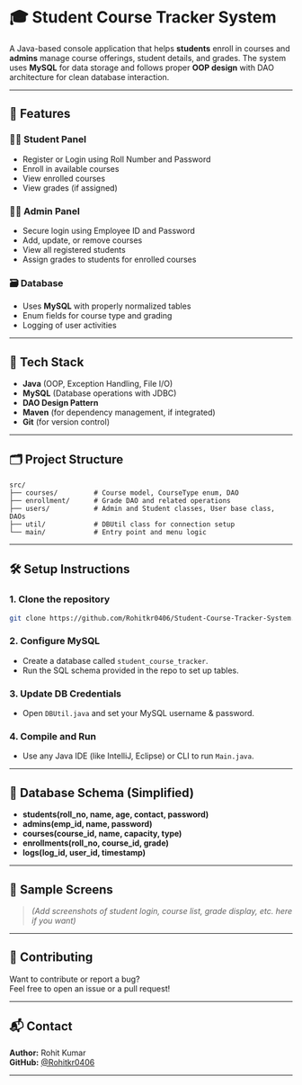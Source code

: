 # 🎓 Student Course Tracker System

A Java-based console application that helps **students** enroll in courses and **admins** manage course offerings, student details, and grades. The system uses **MySQL** for data storage and follows proper **OOP design** with DAO architecture for clean database interaction.

---

## 📌 Features

### 👨‍🎓 Student Panel
- Register or Login using Roll Number and Password
- Enroll in available courses
- View enrolled courses
- View grades (if assigned)

### 🧑‍💼 Admin Panel
- Secure login using Employee ID and Password
- Add, update, or remove courses
- View all registered students
- Assign grades to students for enrolled courses

### 🗃️ Database
- Uses **MySQL** with properly normalized tables
- Enum fields for course type and grading
- Logging of user activities

---

## 🧱 Tech Stack

- **Java** (OOP, Exception Handling, File I/O)
- **MySQL** (Database operations with JDBC)
- **DAO Design Pattern**
- **Maven** (for dependency management, if integrated)
- **Git** (for version control)

---

## 🗂️ Project Structure

```
src/
├── courses/         # Course model, CourseType enum, DAO
├── enrollment/      # Grade DAO and related operations
├── users/           # Admin and Student classes, User base class, DAOs
├── util/            # DBUtil class for connection setup
└── main/            # Entry point and menu logic
```

---

## 🛠️ Setup Instructions

### 1. Clone the repository
```bash
git clone https://github.com/Rohitkr0406/Student-Course-Tracker-System.git
```

### 2. Configure MySQL
- Create a database called `student_course_tracker`.
- Run the SQL schema provided in the repo to set up tables.

### 3. Update DB Credentials
- Open `DBUtil.java` and set your MySQL username & password.

### 4. Compile and Run
- Use any Java IDE (like IntelliJ, Eclipse) or CLI to run `Main.java`.

---

## 📄 Database Schema (Simplified)

- **students(roll_no, name, age, contact, password)**
- **admins(emp_id, name, password)**
- **courses(course_id, name, capacity, type)**
- **enrollments(roll_no, course_id, grade)**
- **logs(log_id, user_id, timestamp)**

---

## 📸 Sample Screens

> *(Add screenshots of student login, course list, grade display, etc. here if you want)*

---

## 🤝 Contributing

Want to contribute or report a bug?  
Feel free to open an issue or a pull request!

---

## 📬 Contact

**Author:** Rohit Kumar  
**GitHub:** [@Rohitkr0406](https://github.com/Rohitkr0406)

---
